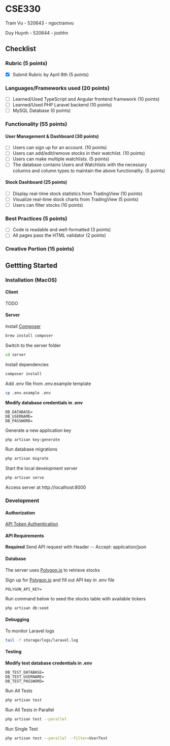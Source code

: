 # CSE330
Tram Vu - 520643 - ngoctramvu

Duy Huynh - 520644 - joshhn

## Checklist

### Rubric (5 points)
- [x] Submit Rubric by April 8th (5 points)

### Languages/Frameworks used (20 points)
- [ ] Learned/Used TypeScript and Angular frontend framework (10 points)
- [ ] Learned/Used PHP Laravel backend (10 points)
- [ ] MySQL Database (0 points)

### Functionality (55 points)
#### User Management & Dashboard (30 points)
- [ ] Users can sign up for an account. (10 points)
- [ ] Users can add/edit/remove stocks in their watchlist. (10 points)
- [ ] Users can make multiple watchlists. (5 points)
- [ ] The database contains Users and Watchlists with the necessary columns and column types to maintain the above functionality. (5 points)

#### Stock Dashboard (25 points)
- [ ] Display real-time stock statistics from TradingView (10 points)
- [ ] Visualize real-time stock charts from TradingView (5 points)
- [ ] Users can filter stocks (10 points)

### Best Practices (5 points)
- [ ] Code is readable and well-formatted (3 points)
- [ ] All pages pass the HTML validator (2 points)

### Creative Portion (15 points)



## Gettting Started

### Installation (MacOS)
#### Client
TODO


#### Server
Install [Composer](https://getcomposer.org/)
```sh
brew install composer
```

Switch to the server folder
```sh
cd server
```

Install dependencies
```sh
composer install
```

Add .env file from .env.example template
```sh
cp .env.example .env
```

**Modify database credentials in .env**
```
DB_DATABASE=
DB_USERNAME=
DB_PASSWORD=
```

Generate a new application key
```sh
php artisan key:generate
```

Run database migrations
```sh
php artisan migrate
```

Start the local development server
```sh
php artisan serve
```

Access server at http://localhost:8000

### Development

#### Authorization
[API Token Authentication](https://laravel.com/docs/11.x/sanctum#api-token-authentication)


#### API Requirements

**Required** Send API request with Header -- Accept: application/json

#### Database
The server uses [Polygon.io](https://polygon.io/) to retrieve stocks

Sign up for [Polygon.io](https://polygon.io/) and fill out API key in .env file
```
POLYGON_API_KEY=
```

Run command below to seed the stocks table with available tickers
```sh
php artisan db:seed
```


#### Debugging
To monitor Laravel logs
```sh
tail -f storage/logs/laravel.log
```

#### Testing

**Modify test database credentials in .env**
```
DB_TEST_DATABASE=
DB_TEST_USERNAME=
DB_TEST_PASSWORD=
```

Run All Tests
```sh
php artisan test
```

Run All Tests in Parallel
```sh
php artisan test --parallel
```

Run Single Test
```sh
php artisan test --parallel --filter=UserTest
```
